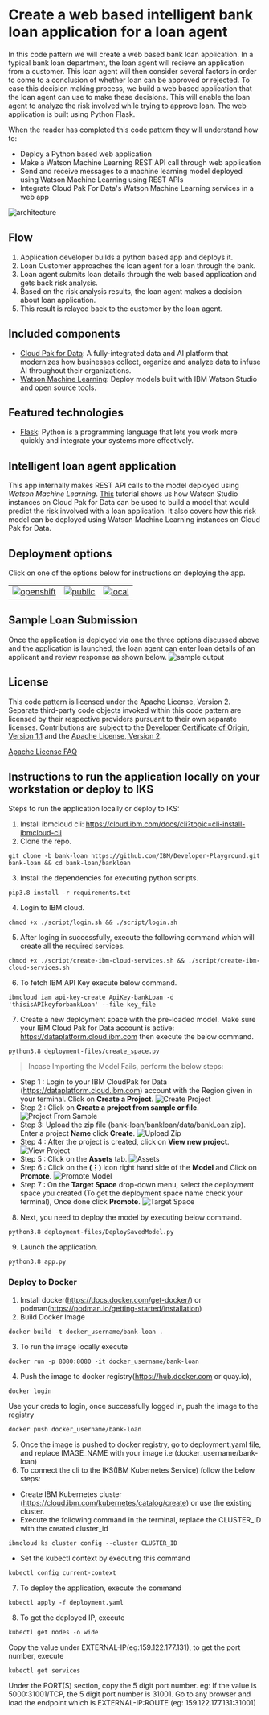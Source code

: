 # Create a web based intelligent bank loan application for a loan agent

In this code pattern we will create a web based bank loan application. In a typical bank loan department,  the loan agent will recieve an application from a customer. This loan agent will then consider several factors in order to come to a conclusion of whether loan can be approved or rejected. To ease this decision making process, we build a web based application that the loan agent can use to make these decisions.  This will enable the loan agent to analyze the risk involved while trying to approve loan. The web application is built using Python Flask.

When the reader has completed this code pattern they will understand how to:

* Deploy a Python based web application
* Make a Watson Machine Learning REST API call through web application
* Send and receive messages to a machine learning model deployed using Watson Machine Learning using REST APIs
* Integrate Cloud Pak For Data's Watson Machine Learning services in a web app

![architecture](doc/source/images/architecture.png)

## Flow

1. Application developer builds a python based app and deploys it.  
2. Loan Customer approaches the loan agent for a loan through the bank.
3. Loan agent submits loan details through the web based application and gets back risk analysis.
4. Based on the risk analysis results, the loan agent makes a decision about loan application.
5. This result is relayed back to the customer by the loan agent.

## Included components

* [Cloud Pak for Data](https://www.ibm.com/products/cloud-pak-for-data/): A fully-integrated data and AI platform that modernizes how businesses collect, organize and analyze data to infuse AI throughout their organizations.
* [Watson Machine Learning](https://www.ibm.com/cloud/machine-learning/): Deploy models built with IBM Watson Studio and open source tools.

## Featured technologies

* [Flask](http://flask.pocoo.org/): Python is a programming language that lets you work more quickly and integrate your systems more effectively.

## Intelligent loan agent application

This app internally makes REST API calls to the model deployed using *Watson Machine Learning*. [This](https://developer.ibm.com/tutorials/infuse-a-loan-department-platform-with-ai/) tutorial shows us how Watson Studio instances on Cloud Pak for Data can be used to build a model that would predict the risk involved with a loan application. It also covers how this risk model can be deployed using Watson Machine Learning instances on Cloud Pak for Data.

## Deployment options

Click on one of the options below for instructions on deploying the app.

|   |   |   |
| - | - | - |
| [![openshift](https://raw.githubusercontent.com/IBM/pattern-utils/master/deploy-buttons/openshift.png)](doc/source/openshift.md) | [![public](https://raw.githubusercontent.com/IBM/pattern-utils/master/deploy-buttons/cf.png)](doc/source/cf.md) | [![local](https://raw.githubusercontent.com/IBM/pattern-utils/master/deploy-buttons/local.png)](doc/source/local.md) |

## Sample Loan Submission

 Once the application is deployed via one the three options discussed above and the application is launched, the loan agent can enter loan details of an applicant and review response as shown below.
![sample output](doc/source/images/LoanApplication-demo.gif)

## License

This code pattern is licensed under the Apache License, Version 2. Separate third-party code objects invoked within this code pattern are licensed by their respective providers pursuant to their own separate licenses. Contributions are subject to the [Developer Certificate of Origin, Version 1.1](https://developercertificate.org/) and the [Apache License, Version 2](https://www.apache.org/licenses/LICENSE-2.0.txt).

[Apache License FAQ](https://www.apache.org/foundation/license-faq.html#WhatDoesItMEAN)


## Instructions to run the application locally on your workstation or deploy to IKS
Steps to run the application locally or deploy to IKS:

1. Install ibmcloud cli: https://cloud.ibm.com/docs/cli?topic=cli-install-ibmcloud-cli
2. Clone the repo.
```
git clone -b bank-loan https://github.com/IBM/Developer-Playground.git bank-loan && cd bank-loan/bankloan
```
3. Install the dependencies for executing python scripts.
```
pip3.8 install -r requirements.txt
```
4. Login to IBM cloud. 
```
chmod +x ./script/login.sh && ./script/login.sh
```
5. After loging in successfully, execute the following command which will create all the required services.
```
chmod +x ./script/create-ibm-cloud-services.sh && ./script/create-ibm-cloud-services.sh
```
6. To fetch IBM API Key execute below command. 
```
ibmcloud iam api-key-create ApiKey-bankLoan -d 'thisisAPIkeyforbankLoan' --file key_file
```
7. Create a new deployment space with the pre-loaded model. Make sure your IBM Cloud Pak for Data account is active: https://dataplatform.cloud.ibm.com then execute the below command.
```
python3.8 deployment-files/create_space.py
```
>Incase Importing the Model Fails, perform the below steps:
* Step 1 : Login to your IBM CloudPak for Data (https://dataplatform.cloud.ibm.com) account with the Region given in your terminal. Click on <b>Create a Project</b>.
![Create Project](https://raw.githubusercontent.com/IBM/Developer-Playground/master/didact/images/bank-loan-didact1.png) 
* Step 2 : Click on <b>Create a project from sample or file</b>.
![Project From Sample](https://raw.githubusercontent.com/IBM/Developer-Playground/master/didact/images/bank-loan-didact2.png) 
* Step 3: Upload the zip file (bank-loan/bankloan/data/bankLoan.zip). Enter a project <b>Name</b> click <b>Create</b>.
![Upload Zip](https://raw.githubusercontent.com/IBM/Developer-Playground/master/didact/images/bank-loan-didact3.png) 
* Step 4 : After the project is created, click on <b>View new project</b>.
![View Project](https://raw.githubusercontent.com/IBM/Developer-Playground/master/didact/images/bank-loan-didact4.png)
* Step 5 : Click on the <b>Assets</b> tab.
![Assets](https://raw.githubusercontent.com/IBM/Developer-Playground/master/didact/images/bank-loan-didact5.png)
* Step 6 : Click on the <b>(⋮)</b> icon right hand side of the <b>Model</b> and Click on <b>Promote</b>.
![Promote Model](https://raw.githubusercontent.com/IBM/Developer-Playground/master/didact/images/bank-loan-didact6.png)
* Step 7 : On the <b>Target Space</b> drop-down menu, select the deployment space you created (To get the deployment space name check your terminal), Once done click <b>Promote</b>.
![Target Space](https://raw.githubusercontent.com/IBM/Developer-Playground/master/didact/images/bank-loan-didact7.png)
8. Next, you need to deploy the model by executing below command. 
```
python3.8 deployment-files/DeploySavedModel.py
```
9. Launch the application. 
```
python3.8 app.py
```
### Deploy to Docker
1. Install docker(https://docs.docker.com/get-docker/) or podman(https://podman.io/getting-started/installation)
2. Build Docker Image 
```
docker build -t docker_username/bank-loan .
```
3. To run the image locally execute 
```
docker run -p 8080:8080 -it docker_username/bank-loan
```
4. Push the image to docker registry(https://hub.docker.com or quay.io), 
```
docker login
```
Use your creds to login, once successfully logged in, push the image to the registry 
```
docker push docker_username/bank-loan
```
5. Once the image is pushed to docker registry, go to deployment.yaml file, and replace IMAGE_NAME with your image i.e (docker_username/bank-loan)
6. To connect the cli to the IKS(IBM Kubernetes Service) follow the below steps:
* Create IBM Kubernetes cluster (https://cloud.ibm.com/kubernetes/catalog/create) or use the existing cluster.
* Execute the following command in the terminal, replace the CLUSTER_ID with the created cluster_id 
```
ibmcloud ks cluster config --cluster CLUSTER_ID
```
* Set the kubectl context by executing this command 
```
kubectl config current-context
```
7. To deploy the application, execute the command 
```
kubectl apply -f deployment.yaml
```
8. To get the deployed IP, execute 
```
kubectl get nodes -o wide
```
Copy the value under EXTERNAL-IP(eg:159.122.177.131), to get the port number, execute 
```
kubectl get services
```
Under the PORT(S) section, copy the 5 digit port number. eg: If the value is 5000:31001/TCP, the 5 digit port number is 31001. Go to any browser and load the endpoint which is EXTERNAL-IP:ROUTE (eg: 159.122.177.131:31001)

